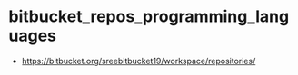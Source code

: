 # bitbucket_repos_programming_languages

- https://bitbucket.org/sreebitbucket19/workspace/repositories/

